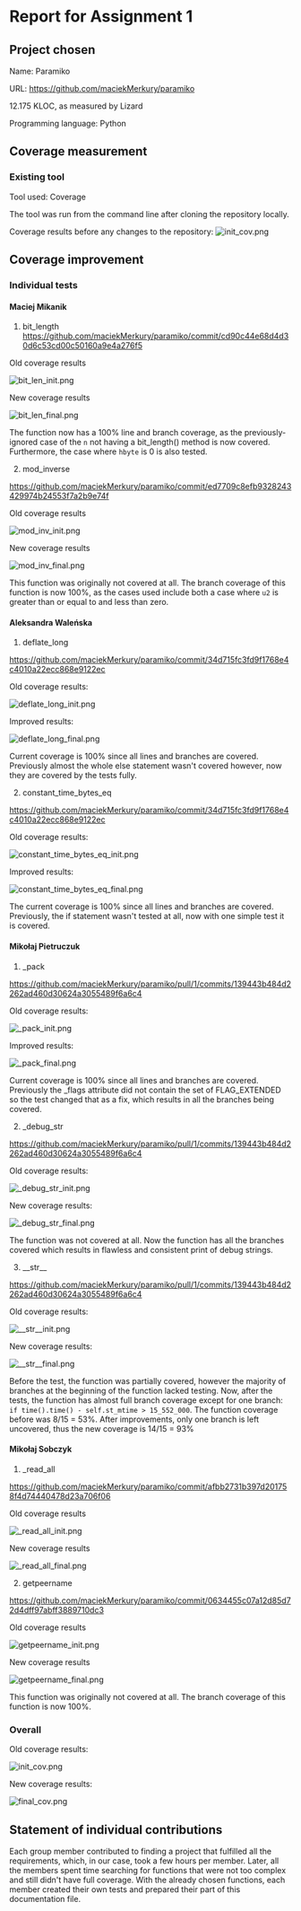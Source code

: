 # ﻿Report for Assignment 1
## Project chosen

Name: Paramiko

URL: <https://github.com/maciekMerkury/paramiko>

12.175 KLOC, as measured by Lizard

Programming language: Python

## Coverage measurement

### Existing tool
Tool used: Coverage

The tool was run from the command line after cloning the repository locally.

Coverage results before any changes to the repository:
![init_cov.png](images/init_cov.png)

## Coverage improvement

### Individual tests

#### Maciej Mikanik

1. bit_length
<https://github.com/maciekMerkury/paramiko/commit/cd90c44e68d4d30d6c53cd00c50160a9e4a276f5>

Old coverage results

![bit_len_init.png](images/bit_len_init.png)

New coverage results
  
![bit_len_final.png](images/bit_len_final.png)

The function now has a 100% line and branch coverage, as the previously-ignored case of the `n` not having a bit_length() method is now covered. Furthermore, the case where `hbyte` is 0 is also tested.

2. mod_inverse 

<https://github.com/maciekMerkury/paramiko/commit/ed7709c8efb9328243429974b24553f7a2b9e74f>

Old coverage results

![mod_inv_init.png](images/mod_inv_init.png)

New coverage results
  
![mod_inv_final.png](images/mod_inv_final.png)

This function was originally not covered at all. The branch coverage of this function is now 100%, as the cases used include both a case where `u2` is greater than or equal to and less than zero.

#### Aleksandra Waleńska

1. deflate_long

<https://github.com/maciekMerkury/paramiko/commit/34d715fc3fd9f1768e4c4010a22ecc868e9122ec>

Old coverage results:  

![deflate_long_init.png](images/deflate_long_init.png)

Improved results:
  
![deflate_long_final.png](images/deflate_long_final.png)

Current coverage is 100% since all lines and branches are covered. Previously almost the whole else statement wasn't covered however, now they are covered by the tests fully.


2. constant\_time\_bytes\_eq

<https://github.com/maciekMerkury/paramiko/commit/34d715fc3fd9f1768e4c4010a22ecc868e9122ec>

Old coverage results:
  
![constant_time_bytes_eq_init.png](images/constant_time_bytes_eq_init.png)

Improved results:
  
![constant_time_bytes_eq_final.png](images/constant_time_bytes_eq_final.png)

The current coverage is 100% since all lines and branches are covered. Previously, the if statement wasn't tested at all, now with one simple test it is covered.

#### Mikołaj Pietruczuk

1. _pack

<https://github.com/maciekMerkury/paramiko/pull/1/commits/139443b484d2262ad460d30624a3055489f6a6c4>

Old coverage results:

![_pack_init.png](images/_pack_init.png)

Improved results:

![_pack_final.png](images/_pack_final.png)

Current coverage is 100% since all lines and branches are covered. Previously the _flags attribute did not contain the set of FLAG_EXTENDED so the test changed that as a fix,
which results in all the branches being covered.

2. \_debug\_str

<https://github.com/maciekMerkury/paramiko/pull/1/commits/139443b484d2262ad460d30624a3055489f6a6c4>

Old coverage results:

![_debug_str_init.png](images/_debug_str_init.png)

New coverage results:

![_debug_str_final.png](images/_debug_str_final.png)

The function was not covered at all. Now the function has all the branches covered which results in flawless and consistent print of debug strings.

3. \_\_str\_\_

<https://github.com/maciekMerkury/paramiko/pull/1/commits/139443b484d2262ad460d30624a3055489f6a6c4>

Old coverage results:

![__str__init.png](images/__str__init.png)

New coverage results:

![__str__final.png](images/__str__final.png)

Before the test, the function was partially covered, however the majority of branches at the beginning of the function lacked testing. Now, after the tests, the function has almost full branch coverage except for one branch: `if time().time() - self.st_mtime > 15_552_000`. The function coverage before was 8/15 = 53%. After improvements, only one branch is left uncovered, thus the new coverage is 14/15 = 93%

#### Mikołaj Sobczyk

1. \_read\_all

<https://github.com/maciekMerkury/paramiko/commit/afbb2731b397d201758f4d74440478d23a706f06>


Old coverage results
  
![_read_all_init.png](images/_read_all_init.png)

New coverage results
  
![_read_all_final.png](images/_read_all_final.png)


2. getpeername

<https://github.com/maciekMerkury/paramiko/commit/0634455c07a12d85d72d4dff97abff3889710dc3>


Old coverage results

![getpeername_init.png](images/getpeername_init.png)

New coverage results

![getpeername_final.png](images/getpeername_final.png)

This function was originally not covered at all. The branch coverage of this function is now 100%. 


### Overall
Old coverage results:  

![init_cov.png](images/init_cov.png)

New coverage results:

![final_cov.png](images/final_cov.png)

## Statement of individual contributions

Each group member contributed to finding a project that fulfilled all the requirements, which, in our case, took a few hours per member. Later, all the members spent time searching for functions that were not too complex and still didn't have full coverage. With the already chosen functions, each member created their own tests and prepared their part of this documentation file.
